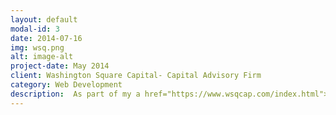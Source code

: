 ```yaml
---
layout: default
modal-id: 3
date: 2014-07-16
img: wsq.png
alt: image-alt
project-date: May 2014
client: Washington Square Capital- Capital Advisory Firm
category: Web Development
description:  As part of my a href="https://www.wsqcap.com/index.html">Contracted Work</a>, I was tasked with updating and remaking a website using Bootstrap. To enhance its functionality, I incorporated vanilla JS and utilized a JS widget known as theFinancials.com. This widget enabled the site to pull real-time data, such as stock prices and market trends, and display them in an interactive and visually appealing way.
---
```

